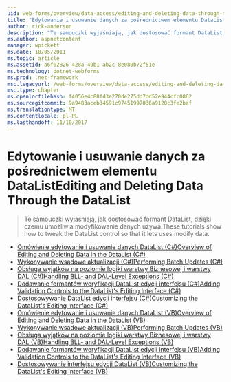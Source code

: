 ```yaml
---
uid: web-forms/overview/data-access/editing-and-deleting-data-through-the-datalist/index
title: "Edytowanie i usuwanie danych za pośrednictwem elementu DataList | Dokumentacja firmy Microsoft"
author: rick-anderson
description: "Te samouczki wyjaśniają, jak dostosować formant DataList, dzięki czemu umożliwia modyfikowanie danych używa."
ms.author: aspnetcontent
manager: wpickett
ms.date: 10/05/2011
ms.topic: article
ms.assetid: a6f02826-428a-49b1-ab2c-8e080b72f51e
ms.technology: dotnet-webforms
ms.prod: .net-framework
msc.legacyurl: /web-forms/overview/data-access/editing-and-deleting-data-through-the-datalist
msc.type: chapter
ms.openlocfilehash: f4056e4c88fd3e270de275dd7dd52e944cfc0862
ms.sourcegitcommit: 9a9483aceb34591c97451997036a9120c3fe2baf
ms.translationtype: MT
ms.contentlocale: pl-PL
ms.lasthandoff: 11/10/2017
---
```

<a name="editing-and-deleting-data-through-the-datalist"></a><span data-ttu-id="9a2cf-103">Edytowanie i usuwanie danych za pośrednictwem elementu DataList</span><span class="sxs-lookup"><span data-stu-id="9a2cf-103">Editing and Deleting Data Through the DataList</span></span>
====================
> <span data-ttu-id="9a2cf-104">Te samouczki wyjaśniają, jak dostosować formant DataList, dzięki czemu umożliwia modyfikowanie danych używa.</span><span class="sxs-lookup"><span data-stu-id="9a2cf-104">These tutorials show how to tweak the DataList control so that it lets uses modify data.</span></span>


- [<span data-ttu-id="9a2cf-105">Omówienie edytowanie i usuwanie danych DataList (C#)</span><span class="sxs-lookup"><span data-stu-id="9a2cf-105">Overview of Editing and Deleting Data in the DataList (C#)</span></span>](an-overview-of-editing-and-deleting-data-in-the-datalist-cs.md)
- [<span data-ttu-id="9a2cf-106">Wykonywanie wsadowe aktualizacji (C#)</span><span class="sxs-lookup"><span data-stu-id="9a2cf-106">Performing Batch Updates (C#)</span></span>](performing-batch-updates-cs.md)
- [<span data-ttu-id="9a2cf-107">Obsługa wyjątków na poziomie logiki warstwy Biznesowej i warstwy DAL (C#)</span><span class="sxs-lookup"><span data-stu-id="9a2cf-107">Handling BLL- and DAL-Level Exceptions (C#)</span></span>](handling-bll-and-dal-level-exceptions-cs.md)
- [<span data-ttu-id="9a2cf-108">Dodawanie formantów weryfikacji DataList edycji interfejsu (C#)</span><span class="sxs-lookup"><span data-stu-id="9a2cf-108">Adding Validation Controls to the DataList's Editing Interface (C#)</span></span>](adding-validation-controls-to-the-datalist-s-editing-interface-cs.md)
- [<span data-ttu-id="9a2cf-109">Dostosowywanie DataList edycji interfejsu (C#)</span><span class="sxs-lookup"><span data-stu-id="9a2cf-109">Customizing the DataList's Editing Interface (C#)</span></span>](customizing-the-datalist-s-editing-interface-cs.md)
- [<span data-ttu-id="9a2cf-110">Omówienie edytowanie i usuwanie danych DataList (VB)</span><span class="sxs-lookup"><span data-stu-id="9a2cf-110">Overview of Editing and Deleting Data in the DataList (VB)</span></span>](an-overview-of-editing-and-deleting-data-in-the-datalist-vb.md)
- [<span data-ttu-id="9a2cf-111">Wykonywanie wsadowe aktualizacji (VB)</span><span class="sxs-lookup"><span data-stu-id="9a2cf-111">Performing Batch Updates (VB)</span></span>](performing-batch-updates-vb.md)
- [<span data-ttu-id="9a2cf-112">Obsługa wyjątków na poziomie logiki warstwy Biznesowej i warstwy DAL (VB)</span><span class="sxs-lookup"><span data-stu-id="9a2cf-112">Handling BLL- and DAL-Level Exceptions (VB)</span></span>](handling-bll-and-dal-level-exceptions-vb.md)
- [<span data-ttu-id="9a2cf-113">Dodawanie formantów weryfikacji DataList edycji interfejsu (VB)</span><span class="sxs-lookup"><span data-stu-id="9a2cf-113">Adding Validation Controls to the DataList's Editing Interface (VB)</span></span>](adding-validation-controls-to-the-datalist-s-editing-interface-vb.md)
- [<span data-ttu-id="9a2cf-114">Dostosowywanie interfejsu edycji DataList (VB)</span><span class="sxs-lookup"><span data-stu-id="9a2cf-114">Customizing the DataList's Editing Interface (VB)</span></span>](customizing-the-datalist-s-editing-interface-vb.md)
